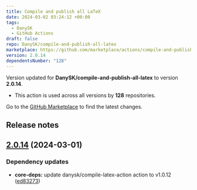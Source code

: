 ```yaml
---
title: Compile and publish all LaTeX
date: 2024-03-02 03:24:12 +00:00
tags:
  - DanySK
  - GitHub Actions
draft: false
repo: DanySK/compile-and-publish-all-latex
marketplace: https://github.com/marketplace/actions/compile-and-publish-all-latex
version: 2.0.14
dependentsNumber: "128"
---
```



Version updated for **DanySK/compile-and-publish-all-latex** to version **2.0.14**.
- This action is used across all versions by **128** repositories.

Go to the [GitHub Marketplace](https://github.com/marketplace/actions/compile-and-publish-all-latex) to find the latest changes.

## Release notes

## [2.0.14](https://github.com/DanySK/compile-and-publish-all-latex/compare/2.0.13...2.0.14) (2024-03-01)


### Dependency updates

* **core-deps:** update danysk/compile-latex-action action to v1.0.12 ([ed83273](https://github.com/DanySK/compile-and-publish-all-latex/commit/ed83273e36eb744dae822fba9d7d354e01700fee))


